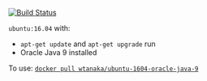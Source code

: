 [![Build Status](https://travis-ci.org/wtanaka/docker-ubuntu-1604-oracle-java-9.svg?branch=master)](https://travis-ci.org/wtanaka/docker-ubuntu-1604-oracle-java-9)

`ubuntu:16.04` with:

* `apt-get update` and `apt-get upgrade` run
* Oracle Java 9 installed

To use: [`docker pull wtanaka/ubuntu-1604-oracle-java-9`](https://hub.docker.com/r/wtanaka/ubuntu-1604-oracle-java-9/)
